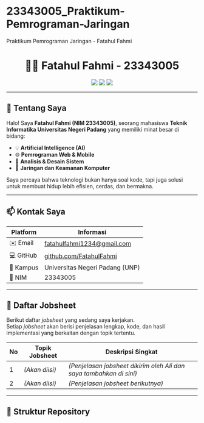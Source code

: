 # 23343005_Praktikum-Pemrograman-Jaringan
Praktikum Pemrograman Jaringan - Fatahul Fahmi

<h1 align="center">👨‍💻 Fatahul Fahmi - 23343005</h1>

<p align="center">
  <a href="mailto:fatahulfahmi1234@gmail.com"><img src="https://img.shields.io/badge/📧_Email-fatahulfahmi1234%40gmail.com-blue?style=for-the-badge"></a>
  <img src="https://img.shields.io/badge/🎓_Universitas_Negeri_Padang-orange?style=for-the-badge">
  <img src="https://img.shields.io/badge/💻_Teknik_Informatika-green?style=for-the-badge">
</p>

---

## 🧠 Tentang Saya
Halo! Saya **Fatahul Fahmi (NIM 23343005)**, seorang mahasiswa **Teknik Informatika Universitas Negeri Padang** yang memiliki minat besar di bidang:
- 💡 **Artificial Intelligence (AI)**
- 🌐 **Pemrograman Web & Mobile**
- 🧩 **Analisis & Desain Sistem**
- 🔐 **Jaringan dan Keamanan Komputer**

Saya percaya bahwa teknologi bukan hanya soal kode, tapi juga solusi untuk membuat hidup lebih efisien, cerdas, dan bermakna.

---

## 📫 Kontak Saya
| Platform | Informasi |
|-----------|------------|
| ✉️ Email | [fatahulfahmi1234@gmail.com](mailto:fatahulfahmi1234@gmail.com) |
| 💻 GitHub | [github.com/FatahulFahmi](https://github.com/FatahulFahmi) |
| 🏫 Kampus | Universitas Negeri Padang (UNP) |
| 🧾 NIM | 23343005 |

---

## 📘 Daftar Jobsheet
Berikut daftar *jobsheet* yang sedang saya kerjakan.  
Setiap *jobsheet* akan berisi penjelasan lengkap, kode, dan hasil implementasi yang berkaitan dengan topik tertentu.

| No | Topik Jobsheet | Deskripsi Singkat |
|----|----------------|------------------|
| 1 | *(Akan diisi)* | *(Penjelasan jobsheet dikirim oleh Ali dan saya tambahkan di sini)* |
| 2 | *(Akan diisi)* | *(Penjelasan jobsheet berikutnya)* |

---

## 🧩 Struktur Repository
